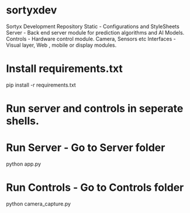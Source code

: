 # sortyxdev
Sortyx Development Repository
Static - Configurations and StyleSheets
Server - Back end server module for prediction algorithms and AI Models.
Controls - Hardware control module. Camera, Sensors etc
Interfaces - Visual layer, Web , mobile or display modules.

# Install requirements.txt
pip install -r requirements.txt

#  Run server and controls in seperate shells.

# Run Server - Go to Server folder
python app.py

# Run Controls - Go to Controls folder
python camera_capture.py
